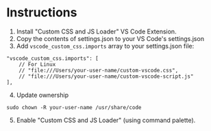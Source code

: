 # Instructions

1. Install "Custom CSS and JS Loader" VS Code Extension.
2. Copy the contents of settings.json to your VS Code's settings.json
3. Add `vscode_custom_css.imports` array to your settings.json file:
```
"vscode_custom_css.imports": [
    // For Linux
    // "file:///Users/your-user-name/custom-vscode.css",
    // "file:///Users/your-user-name/custom-vscode-script.js"
],
```
4. Update ownership
```
sudo chown -R your-user-name /usr/share/code
```
5. Enable "Custom CSS and JS Loader" (using command palette).

